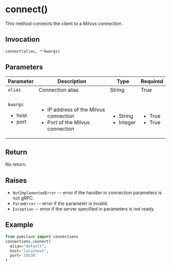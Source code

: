# connect()

This method connects the client to a Milvus connection.

## Invocation

```python
connect(alias, **kwargs)
```

## Parameters

| Parameter    | Description                                                  | Type                            | Required |
| ------------ | ------------------------------------------------------------ | ------------------------------- | -------- |
| `alias`      | Connection alias                                             | String                          | True     |
| `kwargs` <ul><li>host</li><li>port</li></ul>     | <br/><ul><li>IP address of the Milvus connection</li><li>Port of the Milvus connection</li></ul> | <br/><ul><li>String</li><li>Integer</li></ul>                  | <br/><ul><li>True</li><li>True</li></ul>    |

## Return

No return.

## Raises

- `NotImplementedError` -- error if the handler in connection parameters is not gRPC.
- `ParamError` -- error if the parameter is invalid.
- `Exception` -- error if the server specified in parameters is not ready.

## Example

```python
from pymilvus import connections
connections.connect(
  alias="default", 
  host='localhost', 
  port='19530'
)
```